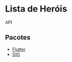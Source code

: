 # Lista de Heróis

API

## Pacotes

- [Flutter](https://docs.flutter.dev/get-started/codelab)
- [DIO](https://docs.flutter.dev/cookbook)

